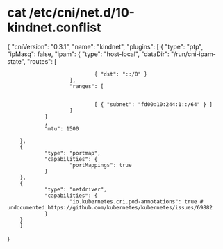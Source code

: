 # cat /etc/cni/net.d/10-kindnet.conflist

{
        "cniVersion": "0.3.1",
        "name": "kindnet",
        "plugins": [
        {
                "type": "ptp",
                "ipMasq": false,
                "ipam": {
                        "type": "host-local",
                        "dataDir": "/run/cni-ipam-state",
                        "routes": [


                                { "dst": "::/0" }
                        ],
                        "ranges": [


                                [ { "subnet": "fd00:10:244:1::/64" } ]
                        ]
                }
                ,
                "mtu": 1500

        },
        {
                "type": "portmap",
                "capabilities": {
                        "portMappings": true
                }
        },
        {
                "type": "netdriver",
                "capabilities": {
                        "io.kubernetes.cri.pod-annotations": true # undocumented https://github.com/kubernetes/kubernetes/issues/69882
                }
        }
        ]
}
